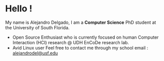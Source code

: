 # Hello !
My name is Alejandro Delgado, I am a **Computer Science** PhD student at the University of South Florida.
- Open Source Enthusiast who is currently focused on human Computer Interaction (HCI) research @ UDH EnCoDe research lab.
- Avid Linux user
Feel free to contact me through my school email : alejandrodel@usf.edu
<!---
adelgadorios/adelgadorios is a ✨ special ✨ repository because its `README.md` (this file) appears on your GitHub profile.
You can click the Preview link to take a look at your changes.
--->
